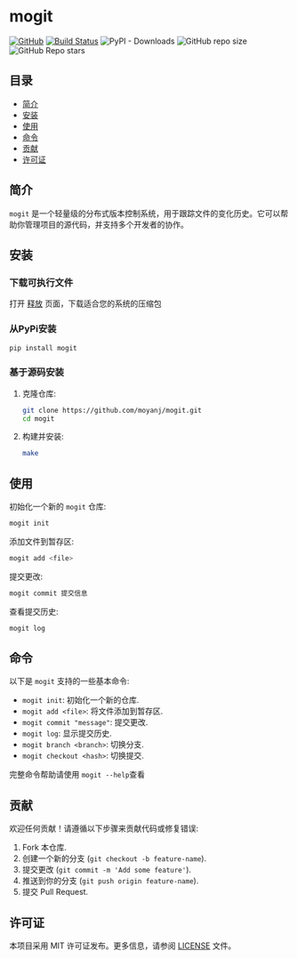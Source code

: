 # mogit

[![GitHub](https://img.shields.io/github/license/mashape/apistatus.svg)](LICENSE)
[![Build Status](https://img.shields.io/github/actions/workflow/status/moyanj/mogit/build.yml)](https://github.com/moyanj/mogit/actions/workflows/build.yml)
![PyPI - Downloads](https://img.shields.io/pypi/dm/mogit)
![GitHub repo size](https://img.shields.io/github/repo-size/moyanj/mogit)
![GitHub Repo stars](https://img.shields.io/github/stars/moyanj/AList3SDK?style=flat)

## 目录

- [简介](#简介)
- [安装](#安装)
- [使用](#使用)
- [命令](#命令)
- [贡献](#贡献)
- [许可证](#许可证)

## 简介

`mogit` 是一个轻量级的分布式版本控制系统，用于跟踪文件的变化历史。它可以帮助你管理项目的源代码，并支持多个开发者的协作。

## 安装

### 下载可执行文件

打开 [释放]() 页面，下载适合您的系统的压缩包

### 从PyPi安装

```bash
pip install mogit
```

### 基于源码安装

1. 克隆仓库:
   ```bash
   git clone https://github.com/moyanj/mogit.git
   cd mogit
   ```

2. 构建并安装:
   ```bash
   make
   ```


## 使用

初始化一个新的 `mogit` 仓库:
```bash
mogit init
```

添加文件到暂存区:
```bash
mogit add <file>
```

提交更改:
```bash
mogit commit 提交信息
```

查看提交历史:
```bash
mogit log
```

## 命令

以下是 `mogit` 支持的一些基本命令:

- `mogit init`: 初始化一个新的仓库.
- `mogit add <file>`: 将文件添加到暂存区.
- `mogit commit "message"`: 提交更改.
- `mogit log`: 显示提交历史.
- `mogit branch <branch>`: 切换分支.
- `mogit checkout <hash>`: 切换提交.

完整命令帮助请使用 `mogit --help`查看

## 贡献

欢迎任何贡献！请遵循以下步骤来贡献代码或修复错误:

1. Fork 本仓库.
2. 创建一个新的分支 (`git checkout -b feature-name`).
3. 提交更改 (`git commit -m 'Add some feature'`).
4. 推送到你的分支 (`git push origin feature-name`).
5. 提交 Pull Request.

## 许可证

本项目采用 MIT 许可证发布。更多信息，请参阅 [LICENSE](LICENSE) 文件。